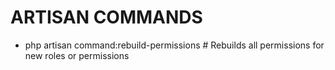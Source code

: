 # ARTISAN COMMANDS
- php artisan command:rebuild-permissions # Rebuilds all permissions for new roles or permissions
